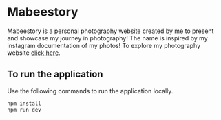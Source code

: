 # Mabeestory

Mabeestory is a personal photography website created by me to present and showcase my journey in photography! The name is inspired by my instagram documentation of my photos! To explore my photography website [click here](https://mabeestory.pages.dev).

## To run the application

Use the following commands to run the application locally.

```bash
npm install
npm run dev
```
